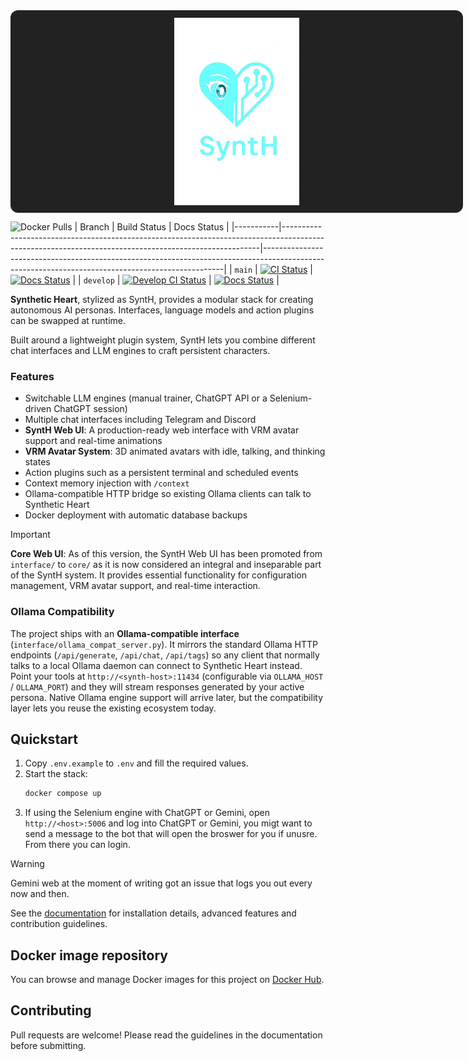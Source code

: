 <div align="center">
   <div style="background: #222; border-radius: 12px; padding: 12px; width: 700px; height: 300px; display: flex; align-items: center; justify-content: center; margin: 0 auto;">
      <img src="docs/res/synth_logo.png" alt="Synthetic Heart Logo" style="max-width: 100%; max-height: 100%; object-fit: contain;" />
   </div>
</div>

![Docker Pulls](https://img.shields.io/docker/pulls/xargonwan/synthetic_heart)
| Branch    | Build Status                                                                                                                                         | Docs Status                                                                                                                                      |
|-----------|------------------------------------------------------------------------------------------------------------------------------------------------------|--------------------------------------------------------------------------------------------------------------------------------------------------|
| `main`    | [![CI Status](https://img.shields.io/github/actions/workflow/status/XargonWan/Synthetic_Heart/build-release.yml)](https://github.com/XargonWan/Synthetic_Heart/actions)      | [![Docs Status](https://readthedocs.org/projects/synthetic-heart/badge/?version=latest)](https://synthetic-heart.readthedocs.io/en/latest/?badge=latest) |
| `develop` | [![Develop CI Status](https://img.shields.io/github/actions/workflow/status/XargonWan/Synthetic_Heart/build-release.yml?branch=develop)](https://github.com/XargonWan/Synthetic_Heart/actions) | [![Docs Status](https://readthedocs.org/projects/synthetic-heart/badge/?version=latest)](https://synthetic-heart.readthedocs.io/en/latest/?badge=latest) |

**Synthetic Heart**, stylized as SyntH, provides a modular stack for creating autonomous AI personas. Interfaces, language models and action plugins can be swapped at runtime.

Built around a lightweight plugin system, SyntH lets you combine different chat interfaces and LLM engines to craft persistent characters.

### Features

- Switchable LLM engines (manual trainer, ChatGPT API or a Selenium-driven ChatGPT session)
- Multiple chat interfaces including Telegram and Discord
- **SyntH Web UI**: A production-ready web interface with VRM avatar support and real-time animations
- **VRM Avatar System**: 3D animated avatars with idle, talking, and thinking states
- Action plugins such as a persistent terminal and scheduled events
- Context memory injection with `/context`
- Ollama-compatible HTTP bridge so existing Ollama clients can talk to Synthetic Heart
- Docker deployment with automatic database backups

> [!IMPORTANT]
> **Core Web UI**: As of this version, the SyntH Web UI has been promoted from `interface/` to `core/` as it is now considered an integral and inseparable part of the SyntH system. It provides essential functionality for configuration management, VRM avatar support, and real-time interaction.


### Ollama Compatibility

The project ships with an **Ollama-compatible interface** (`interface/ollama_compat_server.py`). It mirrors the standard Ollama HTTP endpoints (`/api/generate`, `/api/chat`, `/api/tags`) so any client that normally talks to a local Ollama daemon can connect to Synthetic Heart instead. Point your tools at `http://<synth-host>:11434` (configurable via `OLLAMA_HOST` / `OLLAMA_PORT`) and they will stream responses generated by your active persona. Native Ollama engine support will arrive later, but the compatibility layer lets you reuse the existing ecosystem today.

## Quickstart

1. Copy `.env.example` to `.env` and fill the required values.
2. Start the stack:
   ```bash
   docker compose up
   ```
3. If using the Selenium engine with ChatGPT or Gemini, open `http://<host>:5006` and log into ChatGPT or Gemini, you migt want to send a message to the bot that will open the broswer for you if unusre.
From there you can login.

> [!WARNING]
> Gemini web at the moment of writing got an issue that logs you out every now and then.

See the [documentation](https://synthetic-heart.readthedocs.io) for installation details, advanced features and contribution guidelines.

## Docker image repository
You can browse and manage Docker images for this project on [Docker Hub](https://hub.docker.com/repository/docker/xargonwan/synthetic_heart).

## Contributing

Pull requests are welcome! Please read the guidelines in the documentation before submitting.
